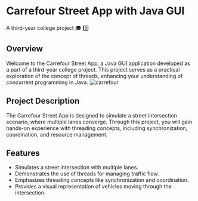 # Carrefour Street App with Java GUI



A third-year college project 🎓 3️⃣

## Overview

Welcome to the Carrefour Street App, a Java GUI application developed as a part of a third-year college project. This project serves as a practical exploration of the concept of threads, enhancing your understanding of concurrent programming in Java.
![carrefour](https://github.com/Napi55/carrefour/assets/88117366/8afa641b-4e93-44c4-8d61-336b65dd38ff)
## Project Description

The Carrefour Street App is designed to simulate a street intersection scenario, where multiple lanes converge. Through this project, you will gain hands-on experience with threading concepts, including synchronization, coordination, and resource management.

## Features

- Simulates a street intersection with multiple lanes.
- Demonstrates the use of threads for managing traffic flow.
- Emphasizes threading concepts like synchronization and coordination.
- Provides a visual representation of vehicles moving through the intersection.

